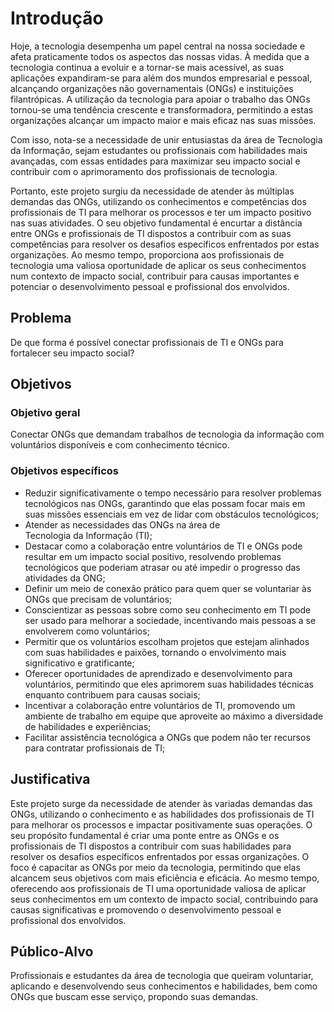 # Introdução

Hoje, a tecnologia desempenha um papel central na nossa sociedade e afeta praticamente todos os aspectos das nossas vidas. À medida que a tecnologia continua a evoluir e a tornar-se mais acessível, as suas aplicações expandiram-se para além dos mundos empresarial e pessoal, alcançando organizações não governamentais (ONGs) e instituições filantrópicas. A utilização da tecnologia para apoiar o trabalho das ONGs tornou-se uma tendência crescente e transformadora, permitindo a estas organizações alcançar um impacto maior e mais eficaz nas suas missões.

Com isso, nota-se a necessidade de unir entusiastas da área de Tecnologia da Informação, sejam estudantes ou profissionais com habilidades mais avançadas, com essas entidades para maximizar seu impacto social e contribuir com o aprimoramento dos profissionais de tecnologia.

Portanto, este projeto surgiu da necessidade de atender às múltiplas demandas das ONGs, utilizando os conhecimentos e competências dos profissionais de TI para melhorar os processos e ter um impacto positivo nas suas atividades. O seu objetivo fundamental é encurtar a distância entre ONGs e profissionais de TI dispostos a contribuir com as suas competências para resolver os desafios específicos enfrentados por estas organizações. Ao mesmo tempo, proporciona aos profissionais de tecnologia uma valiosa oportunidade de aplicar os seus conhecimentos num contexto de impacto social, contribuir para causas importantes e potenciar o desenvolvimento pessoal e profissional dos envolvidos.

## Problema

De que forma é possível conectar profissionais de TI e ONGs para fortalecer seu impacto social?

## Objetivos

### Objetivo geral

Conectar ONGs que demandam trabalhos de tecnologia da informação com voluntários disponíveis e com conhecimento técnico.

### Objetivos específicos

- Reduzir significativamente o tempo necessário para resolver problemas tecnológicos nas ONGs, garantindo que elas possam focar mais em suas missões essenciais em vez de lidar com obstáculos tecnológicos;
- Atender as necessidades das ONGs na área de Tecnologia da Informação (TI);
- Destacar como a colaboração entre voluntários de TI e ONGs pode resultar em um impacto social positivo, resolvendo problemas tecnológicos que poderiam atrasar ou até impedir o progresso das atividades da ONG;
- Definir um meio de conexão prático para quem quer se voluntariar às ONGs que precisam de voluntários;
- Conscientizar as pessoas sobre como seu conhecimento em TI pode ser usado para melhorar a sociedade, incentivando mais pessoas a se envolverem como voluntários;
- Permitir que os voluntários escolham projetos que estejam alinhados com suas habilidades e paixões, tornando o envolvimento mais significativo e gratificante;
- Oferecer oportunidades de aprendizado e desenvolvimento para voluntários, permitindo que eles aprimorem suas habilidades técnicas enquanto contribuem para causas sociais;
- Incentivar a colaboração entre voluntários de TI, promovendo um ambiente de trabalho em equipe que aproveite ao máximo a diversidade de habilidades e experiências;
- Facilitar assistência tecnológica a ONGs que podem não ter recursos para contratar profissionais de TI;

## Justificativa

Este projeto surge da necessidade de atender às variadas demandas das ONGs, utilizando o conhecimento e as habilidades dos profissionais de TI para melhorar os processos e impactar positivamente suas operações. O seu propósito fundamental é criar uma ponte entre as ONGs e os profissionais de TI dispostos a contribuir com suas habilidades para resolver os desafios específicos enfrentados por essas organizações. O foco é capacitar as ONGs por meio da tecnologia, permitindo que elas alcancem seus objetivos com mais eficiência e eficácia. Ao mesmo tempo, oferecendo aos profissionais de TI uma oportunidade valiosa de aplicar seus conhecimentos em um contexto de impacto social, contribuindo para causas significativas e promovendo o desenvolvimento pessoal e profissional dos envolvidos.

## Público-Alvo

Profissionais e estudantes da área de tecnologia que queiram voluntariar, aplicando e desenvolvendo seus conhecimentos e habilidades, bem como ONGs que buscam esse serviço, propondo suas demandas.
